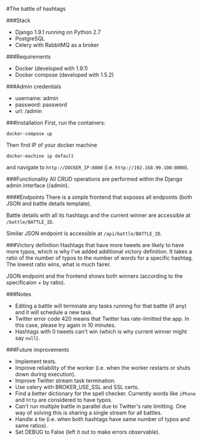 #The battle of hashtags

###Stack
- Django 1.9.1 running on Python 2.7
- PostgreSQL
- Celery with RabbitMQ as a broker

###Requirements
- Docker (developed with 1.9.1)
- Docker compose (developed with 1.5.2)
  
###Admin credentials
- username: admin
- password: password
- url: /admin

###Installation
First, run the containers:
```
docker-compose up
```

Then find IP of your docker machine
```
docker-machine ip default
```

and navigate to `http://DOCKER_IP:8000` (i.e. `http://192.168.99.100:8000`).

###Functionality
All CRUD operations are performed within the Django admin interface (/admin).

####Endpoints
There is a simple frontend that exposes all endpoints (both JSON and battle details template).

Battle details with all its hashtags and the current winner are accessible at `/battle/BATTLE_ID`.

Similar JSON endpoint is accessible at `/api/battle/BATTLE_ID`.

###Victory definition
Hashtags that have more tweets are likely to have more typos, which is why I've added additional victory definition. It takes a ratio of the number of typos to the number of words for a specific hashtag. The lowest ratio wins, what is much fairer.

JSON endpoint and the frontend shows both winners (according to the specificaion + by ratio).

###Notes
- Editing a battle will terminate any tasks running for that battle (if any) and it will schedule a new task.
- Twitter error code 420 means that Twitter has rate-limitted the app. In this case, please try again in 10 minutes.
- Hashtags with 0 tweets can't win (which is why current winner might say `null`).

###Future improvements
 - Implement tests.
 - Improve reliability of the worker (i.e. when the worker restarts or shuts down during execution).
 - Improve Twitter stream task termination.
 - Use celery with BROKER_USE_SSL and SSL certs.
 - Find a better dictionary for the spell checker. Currently words like `iPhone` and `http` are considered to have typos.
 - Can't run multiple battle in parallel due to Twitter's rate limitting. One way of solving this is sharing a single stream for all battles.
 - Handle a tie (i.e. when both hashtags have same number of typos and same ratios).
 - Set DEBUG to False (left it out to make errors observable).
